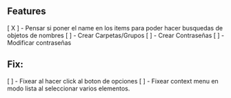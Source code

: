 

## Features

[ X ] - Pensar si poner el name en los items para poder hacer busquedas de objetos de nombres
[  ] - Crear Carpetas/Grupos
[ ] - Crear Contraseñas
[ ] - Modificar contraseñas

## Fix:
[ ] - Fixear al hacer click al boton de opciones 
[ ] - Fixear context menu en modo lista al seleccionar varios elementos. 



